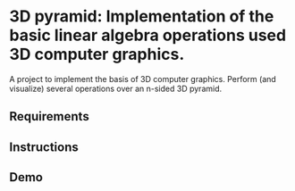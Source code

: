 # 3D pyramid: Implementation of the basic linear algebra operations used 3D computer graphics.

A project to implement the basis of 3D computer graphics. Perform (and visualize) several operations over an n-sided 3D pyramid.

## Requirements

## Instructions

## Demo
